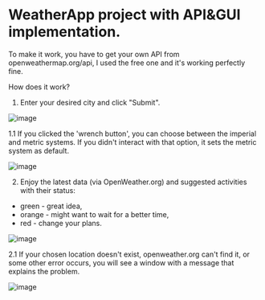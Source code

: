 # WeatherApp project with API&GUI implementation.


To make it work, you have to get your own API from openweathermap.org/api, I used the free one and it's working perfectly fine.

How does it work?
1. Enter your desired city and click "Submit".

![image](https://user-images.githubusercontent.com/114396056/220417151-976f63b9-cd8c-4871-a003-543cf2c36796.png)

1.1 If you clicked the 'wrench button', you can choose between the imperial and metric systems. If you didn't interact with that option, it sets the metric system as default.

![image](https://user-images.githubusercontent.com/114396056/220417801-afc47444-47bc-4ef1-8e17-f96a8f7d3823.png)


2. Enjoy the latest data (via OpenWeather.org) and suggested activities with their status:
  - green - great idea,
  - orange - might want to wait for a better time,
  - red - change your plans.
  
![image](https://user-images.githubusercontent.com/114396056/220420567-c57c512b-f721-4ef9-adec-2fbc0ec0053d.png)


2.1  If your chosen location doesn't exist, openweather.org can't find it, or some other error occurs, you will see a window with a message that explains the problem.

![image](https://user-images.githubusercontent.com/114396056/220418644-7453b5e3-370c-4cba-a01c-ccabee71e32d.png)
